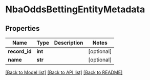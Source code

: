 # NbaOddsBettingEntityMetadata

## Properties
Name | Type | Description | Notes
------------ | ------------- | ------------- | -------------
**record_id** | **int** |  | [optional] 
**name** | **str** |  | [optional] 

[[Back to Model list]](../README.md#documentation-for-models) [[Back to API list]](../README.md#documentation-for-api-endpoints) [[Back to README]](../README.md)

